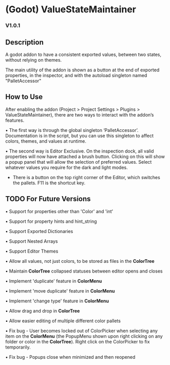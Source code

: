 # (Godot) ValueStateMaintainer
### V1.0.1

## Description
A godot addon to have a consistent exported values, between two states, without relying on themes.

The main utility of the addon is shown as a button at the end of exported properties, in the inspector, and with the autoload singleton named "PalletAccessor"

## How to Use
After enabling the addon (Project > Project Settings > Plugins > ValueStateMaintainer), there are two ways to interact with the addon’s features.

• The first way is through the global singleton ‘PalletAccessor’. Documentation is in the script, but you can use this singleton to affect colors, themes, and values at runtime.

• The second way is Editor Exclusive. On the inspection dock, all valid properties will now have attached a brush button. Clicking on this will show a popup panel that will allow the selection of preferred values. Select whatever values you require for the dark and light modes.
-	There is a button on the top right corner of the Editor, which switches the pallets. F11 is the shortcut key.

## TODO For Future Versions

• Support for properties other than 'Color' and 'int'

• Support for property hints and hint_string

• Support Exported Dictionaries

• Support Nested Arrays

• Support Editor Themes

• Allow all values, not just colors, to be stored as files in the **ColorTree**

• Maintain **ColorTree** collapsed statuses between editor opens and closes

• Implement 'duplicate' feature in **ColorMenu**

• Implement 'move duplicate' feature in **ColorMenu**

• Implement 'change type' feature in **ColorMenu**

• Allow drag and drop in **ColorTree**

• Allow easier editing of multiple different color pallets

• Fix bug - User becomes locked out of ColorPicker when selecting any item on the **ColorMenu** (the PopupMenu shown upon right clicking on any folder or color in the **ColorTree**). Right click on the ColorPicker to fix temporarily.

• Fix bug - Popups close when minimized and then reopened
